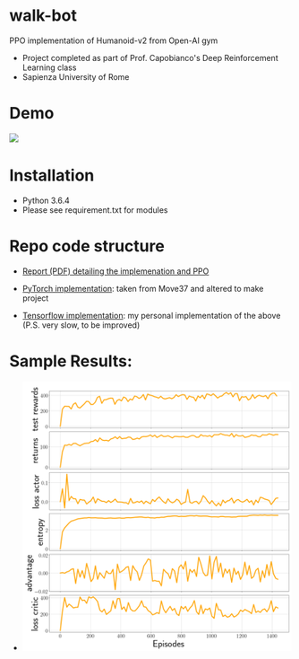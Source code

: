 # walk-bot
PPO implementation of Humanoid-v2 from Open-AI gym
- Project completed as part of Prof. Capobianco's Deep Reinforcement Learning class
- Sapienza University of Rome


# Demo
![](gif.gif)

# Installation
- Python 3.6.4
- Please see requirement.txt for modules

# Repo code structure
* [Report (PDF) detailing the implemenation and PPO](report/report.pdf)

* [PyTorch implementation](v_torch): taken from Move37 and altered to make project

* [Tensorflow implementation](v_tensorflow): my personal implementation of the above (P.S. very slow, to be improved)


# Sample Results:
* ![results as found in the pdf](report/img/results.png)
